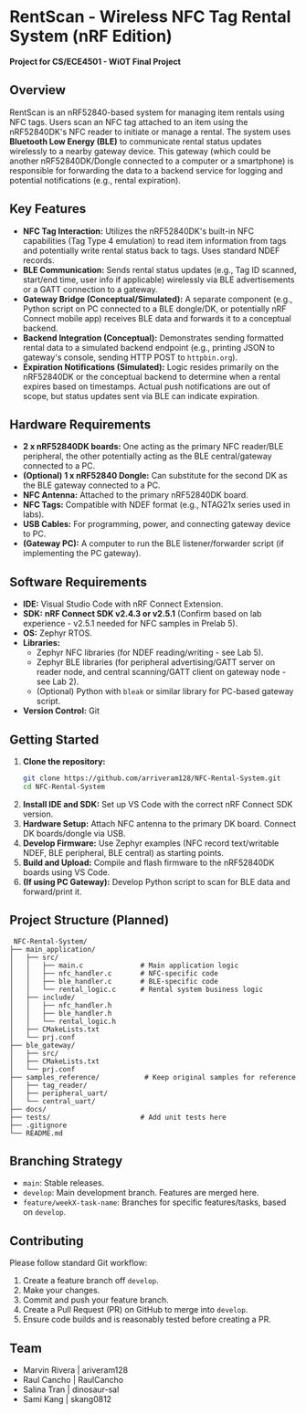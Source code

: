 # RentScan - Wireless NFC Tag Rental System (nRF Edition)

**Project for CS/ECE4501 - WiOT Final Project**

## Overview

RentScan is an nRF52840-based system for managing item rentals using NFC tags. Users scan an NFC tag attached to an item using the nRF52840DK's NFC reader to initiate or manage a rental. The system uses **Bluetooth Low Energy (BLE)** to communicate rental status updates wirelessly to a nearby gateway device. This gateway (which could be another nRF52840DK/Dongle connected to a computer or a smartphone) is responsible for forwarding the data to a backend service for logging and potential notifications (e.g., rental expiration).

## Key Features

*   **NFC Tag Interaction:** Utilizes the nRF52840DK's built-in NFC capabilities (Tag Type 4 emulation) to read item information from tags and potentially write rental status back to tags. Uses standard NDEF records.
*   **BLE Communication:** Sends rental status updates (e.g., Tag ID scanned, start/end time, user info if applicable) wirelessly via BLE advertisements or a GATT connection to a gateway.
*   **Gateway Bridge (Conceptual/Simulated):** A separate component (e.g., Python script on PC connected to a BLE dongle/DK, or potentially nRF Connect mobile app) receives BLE data and forwards it to a conceptual backend.
*   **Backend Integration (Conceptual):** Demonstrates sending formatted rental data to a simulated backend endpoint (e.g., printing JSON to gateway's console, sending HTTP POST to `httpbin.org`).
*   **Expiration Notifications (Simulated):** Logic resides primarily on the nRF52840DK or the conceptual backend to determine when a rental expires based on timestamps. Actual push notifications are out of scope, but status updates sent via BLE can indicate expiration.

## Hardware Requirements

*   **2 x nRF52840DK boards:** One acting as the primary NFC reader/BLE peripheral, the other potentially acting as the BLE central/gateway connected to a PC.
*   **(Optional) 1 x nRF52840 Dongle:** Can substitute for the second DK as the BLE gateway connected to a PC.
*   **NFC Antenna:** Attached to the primary nRF52840DK board.
*   **NFC Tags:** Compatible with NDEF format (e.g., NTAG21x series used in labs).
*   **USB Cables:** For programming, power, and connecting gateway device to PC.
*   **(Gateway PC):** A computer to run the BLE listener/forwarder script (if implementing the PC gateway).

## Software Requirements

*   **IDE:** Visual Studio Code with nRF Connect Extension.
*   **SDK:** **nRF Connect SDK v2.4.3 or v2.5.1** (Confirm based on lab experience - v2.5.1 needed for NFC samples in Prelab 5).
*   **OS:** Zephyr RTOS.
*   **Libraries:**
    *   Zephyr NFC libraries (for NDEF reading/writing - see Lab 5).
    *   Zephyr BLE libraries (for peripheral advertising/GATT server on reader node, and central scanning/GATT client on gateway node - see Lab 2).
    *   (Optional) Python with `bleak` or similar library for PC-based gateway script.
*   **Version Control:** Git

## Getting Started

1.  **Clone the repository:**
    ```bash
    git clone https://github.com/arriveram128/NFC-Rental-System.git
    cd NFC-Rental-System
    ```
2.  **Install IDE and SDK:** Set up VS Code with the correct nRF Connect SDK version.
3.  **Hardware Setup:** Attach NFC antenna to the primary DK board. Connect DK boards/dongle via USB.
4.  **Develop Firmware:** Use Zephyr examples (NFC record text/writable NDEF, BLE peripheral, BLE central) as starting points.
5.  **Build and Upload:** Compile and flash firmware to the nRF52840DK boards using VS Code.
6.  **(If using PC Gateway):** Develop Python script to scan for BLE data and forward/print it.

   ## Project Structure (Planned)

   ```
    NFC-Rental-System/
   ├── main_application/
   │   ├── src/
   │   │   ├── main.c              # Main application logic
   │   │   ├── nfc_handler.c       # NFC-specific code
   │   │   ├── ble_handler.c       # BLE-specific code
   │   │   └── rental_logic.c      # Rental system business logic
   │   ├── include/
   │   │   ├── nfc_handler.h
   │   │   ├── ble_handler.h
   │   │   └── rental_logic.h
   │   ├── CMakeLists.txt
   │   └── prj.conf
   ├── ble_gateway/
   │   ├── src/
   │   ├── CMakeLists.txt
   │   └── prj.conf
   ├── samples_reference/           # Keep original samples for reference
   │   ├── tag_reader/
   │   ├── peripheral_uart/
   │   └── central_uart/
   ├── docs/
   ├── tests/                      # Add unit tests here
   ├── .gitignore
   └── README.md
   ```

   ## Branching Strategy

   *   `main`: Stable releases.
   *   `develop`: Main development branch. Features are merged here.
   *   `feature/weekX-task-name`: Branches for specific features/tasks, based on `develop`.

   ## Contributing

   Please follow standard Git workflow:
   1.  Create a feature branch off `develop`.
   2.  Make your changes.
   3.  Commit and push your feature branch.
   4.  Create a Pull Request (PR) on GitHub to merge into `develop`.
   5.  Ensure code builds and is reasonably tested before creating a PR.

   ## Team

   *   Marvin Rivera | ariveram128
   *   Raul Cancho    | RaulCancho
   *   Salina Tran    | dinosaur-sal
   *   Sami Kang      | skang0812
